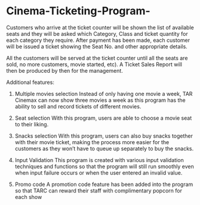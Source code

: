 # Cinema-Ticketing-Program-

Customers who arrive at the ticket counter will be shown the list of available seats and they will be asked which Category, Class and ticket quantity for each category they require. After payment has been made, each customer will be issued a ticket showing the Seat No. and other appropriate details. 

All the customers will be served at the ticket counter until all the seats are sold, no more customers, movie started, etc). A Ticket Sales Report will then be produced by then for the management.

Additional features:

1.	Multiple movies selection
Instead of only having one movie a week, TAR Cinemax can now show   three movies a week as this program has the ability to sell and record tickets of different movies.

2.	Seat selection
With this program, users are able to choose a movie seat to their liking.

3.	Snacks selection
With this program, users can also buy snacks together with their movie ticket, making the process more easier for the customers as they won’t have to queue up separately to buy the snacks.

4.	Input Validation
This program is created with various input validation techniques and functions so that the program will still run smoothly even when input failure occurs or when the user entered an invalid value.

5.	Promo code
A  promotion code feature has been added into the program so that TARC  can reward their staff with  complimentary popcorn for each show
